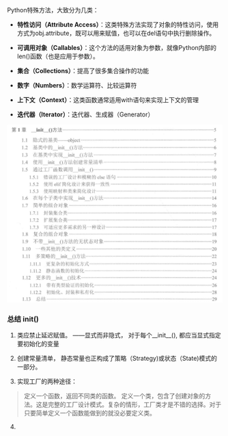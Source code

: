 Python特殊方法，大致分为几类：

- **特性访问（Attribute Access）**：这类特殊方法实现了对象的特性访问，使用方式为obj.attribute，既可以用来赋值，也可以在del语句中执行删除操作。

- **可调用对象（Callables）**：这个方法的适用对象为参数，就像Python内部的len()函数（也是应用于参数）。

- **集合（Collections）**：提高了很多集合操作的功能

- **数字（Numbers）**：数学运算符、比较运算符

- **上下文（Context）**：这类函数通常适用with语句来实现上下文的管理

- **迭代器（Iterator）**：迭代器、生成器（Generator）


![posts](1.jpg)



### 总结 __init__()
1. 类应禁止延迟赋值。  ——显式而非隐式， 对于每个__init__(), 都应当显式指定要初始化的变量

2. 创建常量清单， 静态常量也正构成了策略（Strategy)或状态（State)模式的一部分。

3. 实现工厂的两种途径：
> 定义一个函数，返回不同类的函数。 
> 定义一个类，包含了创建对象的方法。这是完整的工厂设计模式。复杂的情形，工厂类才是不错的选择。对于只要简单定义一个函数能做到的就没必要定义类。



4. 